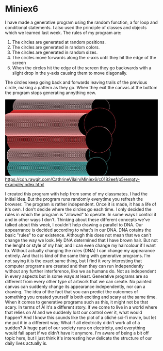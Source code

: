 # Miniex6
I have made a generative program using the random function, a  for loop and conditional statements. I also used the principle of classes and objects which we learned last week. The rules of my program are: 

1. The circles are generated at random positions.  
2. The circles are generated in random colors. 
3. The circles are generated in random sizes. 
4. The circles move forwards along the x-axis until they hit the edge of the screen
5. When the circles hit the edge of the screen they go backwards with a slight drop in the y-axis causing them to move diagonally. 

The circles keep going back and forwards leaving trails of the previous circle, making a pattern as they go. When they exit the canvas at the bottom the program stops generating annything new. 

![alt text](miniex6.JPG)
https://cdn.rawgit.com/CathrineVilain/Miniex6/c0182eef/p5/empty-example/index.html

I created this program with help from some of my classmates. I had the initial idea. But the program runs randomly everytime you refresh the browser. The program is rather independent. Once it is made, it has a life of it's own. I don't decide where the circles go each time. I only decided the rules in which the program is "allowed" to operate. In some ways I control it and in other ways I don't. Thinking about these different concepts we've talked about this week, I couldn't help drawing a parallel to DNA. Our appearrance is decided according to what's in our DNA. DNA cotains the basic "rules" to our existence. Although this does not mean that we can't change the way we look. My DNA determined that I have brown hair. But not the lenght or style of my hair, and I can even change my haircolour if I want to. Without actually changing the rules (DNA) I can change my appearance entirely. And that is kind of the same thing with generative programs. I'm not saying it is the exact same thing, but I find it very interesting that computer programs are created and then they can run independently without any further interference, like we as humans do. Not as independent in every aspects but in some ways at least. Generative programs are so different from every other type of artwork that we can create. No painted canvas can suddenly change its appearance independently, nor can a drawing. The idea of the fact that you can predict the outcomes of something you created yourself is both exciting and scary at the same time. When it comes to generative programs such as this, it might not be that scary. In terms of AI it's a different story. If we come to live in a world where that relies on AI and we suddenly lost our control over it, what would happen? And I know this sounds like the plot of a cliché sci-fi movie, but let me put it in a different way; What if all electricity didn't work all of a sudden? A huge part of our society runs on electricity, and everything would fall apart if we didn't have it anymore. I'm aware of being a bit off topic here, but I just think it's interesting how delicate the structure of our daily lives actually is.     
